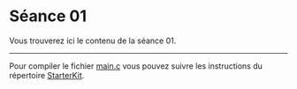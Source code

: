 # Séance 01

Vous trouverez ici le contenu de la séance 01.

---

Pour compiler le fichier [main.c](main.c) vous pouvez suivre les instructions du répertoire [StarterKit](https://github.com/paccpp/StarterKit).
